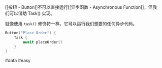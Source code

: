 [[按钮 - Button]]不可以直接运行[[异步函数 - Asynchronous Function]]，但我们可以借助 Task() 实现。

就像使用 `task()` 修饰符一样，它可以运行我们想要的任何异步代码。

```swift
Button("Place Order") {
    Task {
        await placeOrder()
    }
}
```

#data #easy 